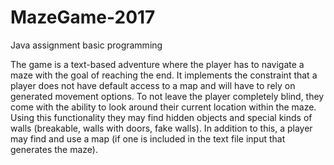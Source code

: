 # MazeGame-2017
Java assignment basic programming

The game is a text-based adventure where the player has to navigate a maze with the goal of reaching the end. It implements the constraint that a player does not have default access to a map and will have to rely on generated movement options. To not leave the player completely blind, they come with the ability to look around their current location within the maze. Using this functionality they may find hidden objects and special kinds of walls (breakable, walls with doors, fake walls). In addition to this, a player may find and use a map (if one is included in the text file input that generates the maze).
